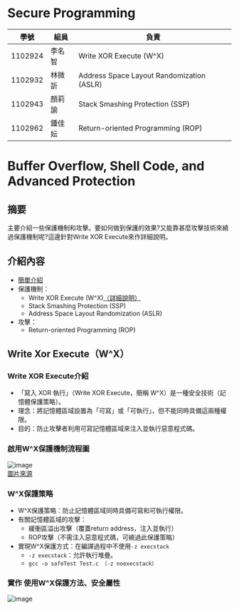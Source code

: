 # Secure Programming 
| 學號 | 組員 | 負責 |
|------|------|------|
| 1102924 | 李名智 | Write XOR Execute (W^X) |
| 1102932 | 林微訢 | Address Space Layout Randomization (ASLR) |
| 1102943 | 顏莉諭 | Stack Smashing Protection (SSP) |
| 1102962 | 鍾佳妘 | Return-oriented Programming (ROP) |

# Buffer Overflow, Shell Code, and Advanced Protection
## 摘要
主要介紹一些保護機制和攻擊。要如何做到保護的效果?又能靠甚麼攻擊技術來繞過保護機制呢?這邊針對Write XOR Execute來作詳細說明。
## 介紹內容
- [簡單介紹](https://github.com/MingChih123/SecureProgramming_WriteXorExecute/blob/main/%E8%B3%87%E5%AE%89%E5%A0%B1%E5%91%8A_%E9%A7%AD%E5%AE%A2%E6%94%BB%E9%98%B2.pdf)
- 保護機制：  
  - Write XOR Execute (W^X)[（詳細說明）](https://github.com/MingChih123/SecureProgramming_WriteXorExecute/blob/main/Secure%20Programming_WxorX.pdf)
  - Stack Smashing Protection (SSP)
  - Address Space Layout Randomization (ASLR)  
- 攻擊：  
  - Return-oriented Programming (ROP)  
## Write Xor Execute（W^X）
### Write XOR Execute介紹
- 「寫入 XOR 執行」（Write XOR Execute，簡稱 W^X）是一種安全技術（記憶體保護策略）。
- 理念：將記憶體區域設置為「可寫」或「可執行」，但不能同時具備這兩種權限。
- 目的：防止攻擊者利用可寫記憶體區域來注入並執行惡意程式碼。
### 啟用W^X保護機制流程圖
![image](https://github.com/user-attachments/assets/922b2a1e-4e2d-40f6-8a62-89decbc51254)  
[圖片來源](https://introspelliam.github.io/2017/09/30/linux%E7%A8%8B%E5%BA%8F%E7%9A%84%E5%B8%B8%E7%94%A8%E4%BF%9D%E6%8A%A4%E6%9C%BA%E5%88%B6/)  

### W^X保護策略
- W^X保護策略：防止記憶體區域同時具備可寫和可執行權限。
- 有關記憶體區域的攻擊：
  - 緩衝區溢出攻擊（覆蓋return address，注入並執行）
  - ROP攻擊（不需注入惡意程式碼，可繞過此保護策略）
- 實現W^X保護方式：在編譯過程中不使用```-z execstack```
  - ```-z execstack```：允許執行堆疊。
  - ```gcc -o safeTest Test.c （-z noexecstack）```
### 實作 使用W^X保護方法、安全屬性
![image](https://github.com/user-attachments/assets/53cd70c0-8338-446e-8593-9a52caf0ee8f)
